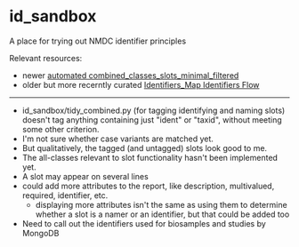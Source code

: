 # id_sandbox
A place for trying out NMDC identifier principles

Relevant resources:
- newer [automated combined_classes_slots_minimal_filtered](https://docs.google.com/spreadsheets/d/19OOuavI--G8zXidiobr41U1dBGEQK8GNVvDrPejtT7s/edit#gid=1982139992)
- older but more recerntly curated [Identifiers_Map Identifiers Flow](https://docs.google.com/spreadsheets/d/1e7hA0H4lkkHCNjYxMSkTR3BrYI3Jp-lJsnfOGyK28L8/edit#gid=2091302437)


---

* id_sandbox/tidy_combined.py (for tagging identifying and naming slots) doesn't tag anything containing just "ident" or "taxid", without meeting some other criterion.
* I'm not sure whether case variants are matched yet.
* But qualitatively, the tagged (and untagged) slots look good to me.
* The all-classes relevant to slot functionality hasn't been implemented yet.
* A slot may appear on several lines
* could add more attributes to the report, like description, multivalued, required, identifier, etc.
  * displaying more attributes isn't the same as using them to determine whether a slot is a namer or an identifier, but that could be added too
* Need to call out the identifiers used for biosamples and studies by MongoDB
